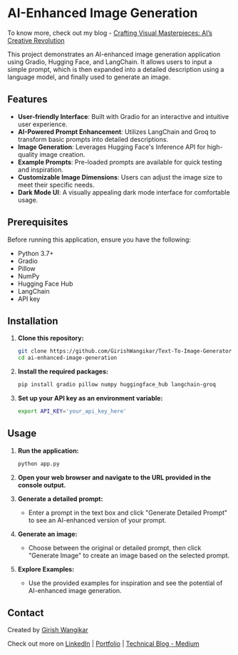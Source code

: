 # AI-Enhanced Image Generation

To know more, check out my blog - [Crafting Visual Masterpieces: AI’s Creative Revolution](https://medium.com/@girishwangikar/crafting-visual-masterpieces-ais-creative-revolution-c6a7a21d86a4)

This project demonstrates an AI-enhanced image generation application using Gradio, Hugging Face, and LangChain. It allows users to input a simple prompt, which is then expanded into a detailed description using a language model, and finally used to generate an image.

## Features

- **User-friendly Interface**: Built with Gradio for an interactive and intuitive user experience.
- **AI-Powered Prompt Enhancement**: Utilizes LangChain and Groq to transform basic prompts into detailed descriptions.
- **Image Generation**: Leverages Hugging Face's Inference API for high-quality image creation.
- **Example Prompts**: Pre-loaded prompts are available for quick testing and inspiration.
- **Customizable Image Dimensions**: Users can adjust the image size to meet their specific needs.
- **Dark Mode UI**: A visually appealing dark mode interface for comfortable usage.

## Prerequisites

Before running this application, ensure you have the following:

- Python 3.7+
- Gradio
- Pillow
- NumPy
- Hugging Face Hub
- LangChain
- API key

## Installation

1. **Clone this repository:**

    ```bash
    git clone https://github.com/GirishWangikar/Text-To-Image-Generator
    cd ai-enhanced-image-generation
    ```

2. **Install the required packages:**

    ```bash
    pip install gradio pillow numpy huggingface_hub langchain-groq
    ```

3. **Set up your API key as an environment variable:**

    ```bash
    export API_KEY='your_api_key_here'
    ```

## Usage

1. **Run the application:**

    ```bash
    python app.py
    ```

2. **Open your web browser and navigate to the URL provided in the console output.**

3. **Generate a detailed prompt:**

   - Enter a prompt in the text box and click "Generate Detailed Prompt" to see an AI-enhanced version of your prompt.

4. **Generate an image:**

   - Choose between the original or detailed prompt, then click "Generate Image" to create an image based on the selected prompt.

5. **Explore Examples:**

   - Use the provided examples for inspiration and see the potential of AI-enhanced image generation.


## Contact

Created by [Girish Wangikar](https://www.linkedin.com/in/girish-wangikar/)

Check out more on [LinkedIn](https://www.linkedin.com/in/girish-wangikar/) | [Portfolio](https://girishwangikar.github.io/Girish_Wangikar_Portfolio.github.io/) | [Technical Blog - Medium](https://medium.com/@girishwangikar/crafting-visual-masterpieces-ais-creative-revolution-c6a7a21d86a4)



